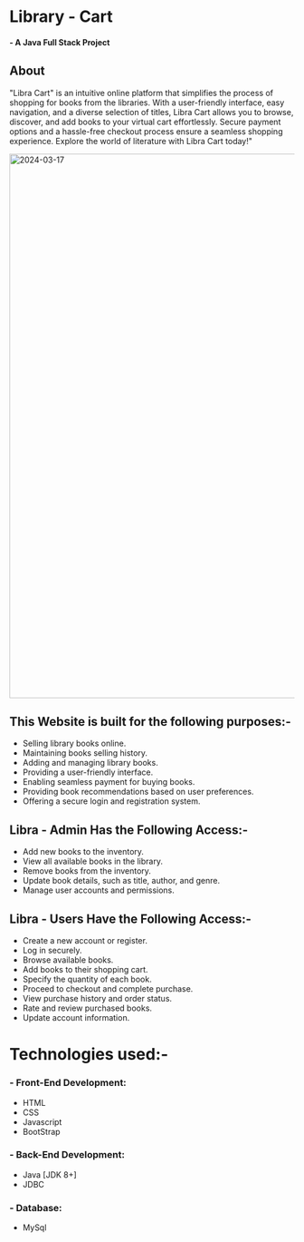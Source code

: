 # Library - Cart
#### - A Java Full Stack Project

## About

"Libra Cart" is an intuitive online platform that simplifies the process of shopping for books from the libraries. With a user-friendly interface, easy navigation, and a diverse selection of titles, Libra Cart allows you to browse, discover, and add books to your virtual cart effortlessly. Secure payment options and a hassle-free checkout process ensure a seamless shopping experience. Explore the world of literature with Libra Cart today!"

<img width="960" alt="2024-03-17" src="https://github.com/YeluguriSaiSathwika/Library-Cart/assets/161927609/01cd0881-ba94-4d73-95fc-c5e56f993de0">

## This Website is built for the following purposes:-

- Selling library books online.
- Maintaining books selling history.
- Adding and managing library books.
- Providing a user-friendly interface.
- Enabling seamless payment for buying books.
- Providing book recommendations based on user preferences.
- Offering a secure login and registration system.

## Libra - Admin Has the Following Access:-

- Add new books to the inventory.
- View all available books in the library.
- Remove books from the inventory.
- Update book details, such as title, author, and genre.
- Manage user accounts and permissions.

## Libra - Users Have the Following Access:-

- Create a new account or register.
- Log in securely.
- Browse available books.
- Add books to their shopping cart.
- Specify the quantity of each book.
- Proceed to checkout and complete purchase.
- View purchase history and order status.
- Rate and review purchased books.
- Update account information.

# Technologies used:-

### - Front-End Development:
 - HTML
 - CSS
 - Javascript
 - BootStrap
### - Back-End Development:
 - Java [JDK 8+]
 - JDBC
### - Database:
 - MySql
